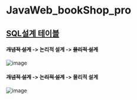 # JavaWeb_bookShop_pro




## [SQL설계 테이블](https://github.com/adbackend/JavaWeb_bookShop_pro/blob/master/src/main/webapp/WEB-INF/erd/bookshop_table.sql)


####  ~~개념적 설계~~  -> 논리적 설계 -> ~~물리적 설계~~
![image](https://user-images.githubusercontent.com/94349690/147237094-164cd0cb-2fb0-4fdc-8892-3e819bff83d6.png)



####  ~~개념적 설계~~  -> ~~논리적 설계~~ -> 물리적 설계
![image](https://user-images.githubusercontent.com/94349690/147237283-705daaac-923e-4d7f-9891-16af28ceb612.png)
